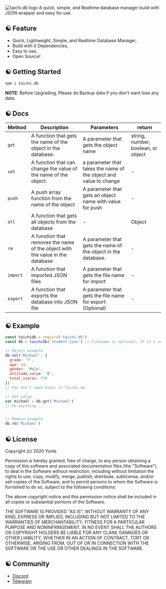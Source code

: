 ![taichi.db logo](https://cdn.glitch.com/fd41d1c0-05df-4445-b6b4-275daa0a6f28%2F20201202_181053.png?v=1606907546345)
A quick, simple, and Realtime database manager build with JSON wrapper and easy for use.
## ☯ Feature
 - Quick, Lightweight, Simple, and Realtime Database Manager,
 - Build with 0 Dependencies,
 - Easy to use,
 - Open Source!
## ☯ Getting Started
```bash
npm i taichi.db
```
**NOTE**: Before Upgrading, Please do Backup data if you don't want lose any data.
## ☯ Docs
|Method|Description|Parameters|return|
|------|-----------|----------|------|
|`get`|A function that gets the name of the object in the database.|A parameter that gets the object name|string, number, boolean, or object|
|`set`|A function that can change the value of the name of the object.|a parameter that takes the name of the object and value to change|-|
|`push`|A push array function from the name of the object|A parameter that gets an object name with value for push|-|
|`all`|A function that gets all objects from the database|-|Object|
|`rm`|A function that removes the name of the object with the value in the database|A parameter that gets the name of the object in the database.|-|
|`import`|A function that imported JSON files|A parameter that gets the file name for import|-|
|`export`|A function that exports the database into JSON file|A parameter that gets the file name for export (Optional)|-|
## ☯ Example
```javascript
const taichidb = require('taichi.db')
const db = taichidb('student.json') // Filename is optional. If it's not provide any filename, Taichi db will uses default path (at node_modules/taichi.db/db.json)

// Object example
db.set('Michael', {
  grade: '7',
  age: 14,
  gender: 'Male',
  attitude_value: 'B',
  total_scores: 778
})
// You don't need Async in Taichi.db.

// Get value
var michael = db.get('Michael')
// Do anything...


// Remove example
db.rm('Michael')
```

## ☯ License
Copyright (c) 2020 Yonle

Permission is hereby granted, free of charge, to any person obtaining a copy
of this software and associated documentation files (the "Software"), to deal
in the Software without restriction, including without limitation the rights
to use, copy, modify, merge, publish, distribute, sublicense, and/or sell
copies of the Software, and to permit persons to whom the Software is
furnished to do so, subject to the following conditions:

The above copyright notice and this permission notice shall be included in all
copies or substantial portions of the Software.

THE SOFTWARE IS PROVIDED "AS IS", WITHOUT WARRANTY OF ANY KIND, EXPRESS OR
IMPLIED, INCLUDING BUT NOT LIMITED TO THE WARRANTIES OF MERCHANTABILITY,
FITNESS FOR A PARTICULAR PURPOSE AND NONINFRINGEMENT. IN NO EVENT SHALL THE
AUTHORS OR COPYRIGHT HOLDERS BE LIABLE FOR ANY CLAIM, DAMAGES OR OTHER
LIABILITY, WHETHER IN AN ACTION OF CONTRACT, TORT OR OTHERWISE, ARISING FROM,
OUT OF OR IN CONNECTION WITH THE SOFTWARE OR THE USE OR OTHER DEALINGS IN THE
SOFTWARE.
## ☯ Community
 - [Discord](https://discord.gg/9S3ZCDR)
 - [Telegram](https://t.me/taichidb)

